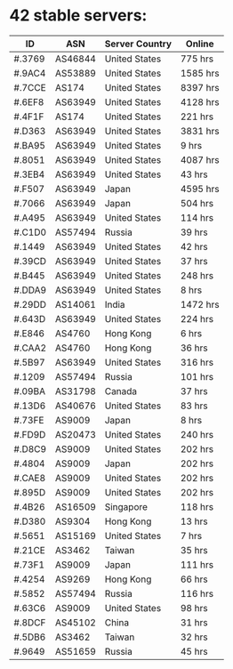 # 42 stable servers:

| ID | ASN | Server Country | Online |
| ------ | ------ | ------ | ------ |
| #.3769 | AS46844 | United States | 775 hrs |
| #.9AC4 | AS53889 | United States | 1585 hrs |
| #.7CCE | AS174 | United States | 8397 hrs |
| #.6EF8 | AS63949 | United States | 4128 hrs |
| #.4F1F | AS174 | United States | 221 hrs |
| #.D363 | AS63949 | United States | 3831 hrs |
| #.BA95 | AS63949 | United States | 9 hrs |
| #.8051 | AS63949 | United States | 4087 hrs |
| #.3EB4 | AS63949 | United States | 43 hrs |
| #.F507 | AS63949 | Japan | 4595 hrs |
| #.7066 | AS63949 | Japan | 504 hrs |
| #.A495 | AS63949 | United States | 114 hrs |
| #.C1D0 | AS57494 | Russia | 39 hrs |
| #.1449 | AS63949 | United States | 42 hrs |
| #.39CD | AS63949 | United States | 37 hrs |
| #.B445 | AS63949 | United States | 248 hrs |
| #.DDA9 | AS63949 | United States | 8 hrs |
| #.29DD | AS14061 | India | 1472 hrs |
| #.643D | AS63949 | United States | 224 hrs |
| #.E846 | AS4760 | Hong Kong | 6 hrs |
| #.CAA2 | AS4760 | Hong Kong | 36 hrs |
| #.5B97 | AS63949 | United States | 316 hrs |
| #.1209 | AS57494 | Russia | 101 hrs |
| #.09BA | AS31798 | Canada | 37 hrs |
| #.13D6 | AS40676 | United States | 83 hrs |
| #.73FE | AS9009 | Japan | 8 hrs |
| #.FD9D | AS20473 | United States | 240 hrs |
| #.D8C9 | AS9009 | United States | 202 hrs |
| #.4804 | AS9009 | Japan | 202 hrs |
| #.CAE8 | AS9009 | United States | 202 hrs |
| #.895D | AS9009 | United States | 202 hrs |
| #.4B26 | AS16509 | Singapore | 118 hrs |
| #.D380 | AS9304 | Hong Kong | 13 hrs |
| #.5651 | AS15169 | United States | 7 hrs |
| #.21CE | AS3462 | Taiwan | 35 hrs |
| #.73F1 | AS9009 | Japan | 111 hrs |
| #.4254 | AS9269 | Hong Kong | 66 hrs |
| #.5852 | AS57494 | Russia | 116 hrs |
| #.63C6 | AS9009 | United States | 98 hrs |
| #.8DCF | AS45102 | China | 31 hrs |
| #.5DB6 | AS3462 | Taiwan | 32 hrs |
| #.9649 | AS51659 | Russia | 45 hrs |

